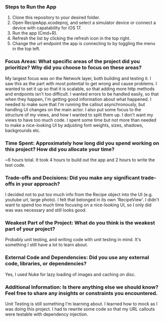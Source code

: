 ### Steps to Run the App

1. Clone this repository to your desired folder. 
2. Open RecipeApp.xcodeproj, and select a simulator device or connect a device with capatability for iOS 17.
3. Run the app (Cmd+R).
4. Refresh the list by clicking the refresh icon in the top right.
5. Change the url endpoint the app is connecting to by toggling the menu in the top left.

### Focus Areas: What specific areas of the project did you prioritize? Why did you choose to focus on these areas?

My largest focus was on the Network layer, both building and testing it. I saw this as the part with most potential to get wrong and cause problems. I wanted to set it up so that it is scalable, so that adding more http methods and endpoints isn't too difficult. I wanted errors to be handled easily, so that when they happen, I'm getting good information about what happened. I needed to make sure that I'm running the callout asynchronously, but handling UI changes on the main actor.
I also put some focus to the structure of my views, and how I wanted to split them up. I don't want my views to have too much code.
I spent some time but not more than needed to make a nice-looking UI by adjusting font weights, sizes, shadows, backgrounds etc. 

### Time Spent: Approximately how long did you spend working on this project? How did you allocate your time?

~6 hours total. It took 4 hours to build out the app and 2 hours to write the test code.

### Trade-offs and Decisions: Did you make any significant trade-offs in your approach?

I decided not to put too much info from the Recipe object into the UI (e.g. youtube url, large photo). I felt that belonged in its own 'RecipeView'. I didn't want to spend too much time focusing on a nice-looking UI, so I only did was was necessary and still looks good. 

### Weakest Part of the Project: What do you think is the weakest part of your project?

Probably unit testing, and writing code with unit testing in mind. It's something I still have a lot to learn about.

### External Code and Dependencies: Did you use any external code, libraries, or dependencies?

Yes, I used Nuke for lazy loading of images and caching on disc.

### Additional Information: Is there anything else we should know? Feel free to share any insights or constraints you encountered.

Unit Testing is still something I'm learning about. I learned how to mock as I was doing this project. I had to rewrite some code so that my URL callouts were testable with dependency injection. 
